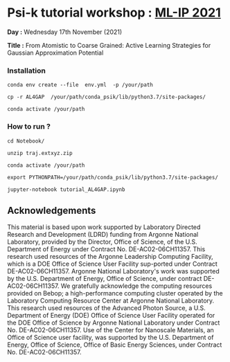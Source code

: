 #  **Psi-k tutorial workshop : [ML-IP 2021](https://www.mlip-workshop-2021.xyz)**

**Day :** Wednesday 17th November (2021)

**Title :** From Atomistic to Coarse Grained: Active Learning Strategies for Gaussian Approximation Potential

### Installation 

```
conda env create --file  env.yml  -p /your/path

cp -r AL4GAP  /your/path/conda_psik/lib/python3.7/site-packages/

conda activate /your/path

```

### How to run ?

```
cd Notebook/

unzip traj.extxyz.zip

conda activate /your/path

export PYTHONPATH=/your/path/conda_psik/lib/python3.7/site-packages/

jupyter-notebook tutorial_AL4GAP.ipynb

```



## Acknowledgements
This material is based upon work supported by Laboratory Directed Research and Development (LDRD) funding from Argonne National Laboratory, provided by the Director, Office of Science, of the U.S. Department of Energy under Contract No. DE-AC02-06CH11357. This research used resources of the Argonne Leadership Computing Facility, which is a DOE Office of Science User Facility sup-ported under Contract DE-AC02-06CH11357. Argonne National Laboratory's work was supported by the U.S. Department of Energy, Office of Science, under contract DE-AC02-06CH11357. We gratefully acknowledge the computing resources provided on Bebop; a high-performance computing cluster operated by the Laboratory Computing Resource Center at Argonne National Laboratory. This research used resources of the Advanced Photon Source, a U.S. Department of Energy (DOE) Office of Science User Facility operated for the DOE Office of Science by Argonne National Laboratory under Contract No. DE-AC02-06CH11357. Use of the Center for Nanoscale Materials, an Office of Science user facility, was supported by the U.S. Department of Energy, Office of Science, Office of Basic Energy Sciences, under Contract No. DE-AC02-06CH11357.
